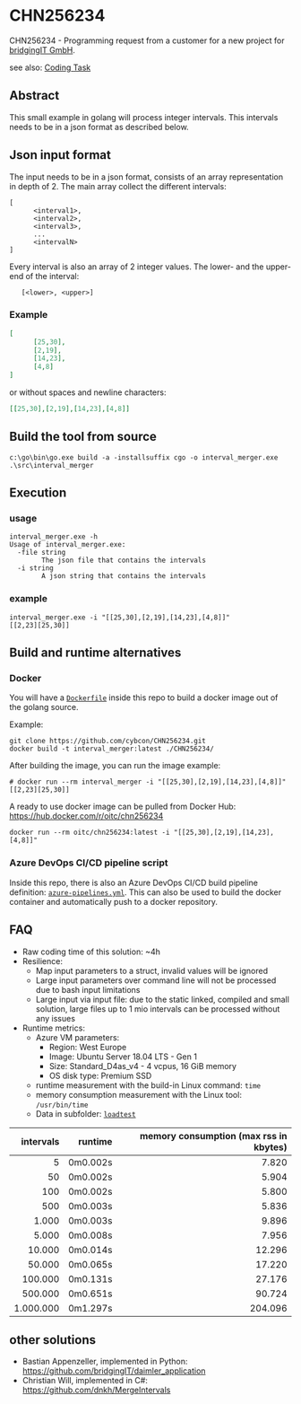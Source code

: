 # CHN256234
CHN256234 - Programming request from a customer for a new project for [bridgingIT GmbH](https://www.bridging-it.de/).

see also: [Coding Task](./doc/Coding-Task.md)

## Abstract

This small example in golang will process integer intervals.
This intervals needs to be in a json format as described below.

## Json input format

The input needs to be in a json format, consists of an array representation in depth of 2.
The main array collect the different intervals:

```
[
      <interval1>,
      <interval2>,
      <interval3>,
      ...
      <intervalN>
]
```

Every interval is also an array of 2 integer values. The lower- and the upper-end of the interval:

```
   [<lower>, <upper>]
```

### Example

```json
[
      [25,30],
      [2,19],
      [14,23],
      [4,8]
]
```

or without spaces and newline characters:

```json
[[25,30],[2,19],[14,23],[4,8]]
```

## Build the tool from source

```
c:\go\bin\go.exe build -a -installsuffix cgo -o interval_merger.exe .\src\interval_merger
```

## Execution

### usage

```
interval_merger.exe -h
Usage of interval_merger.exe:
  -file string
        The json file that contains the intervals
  -i string
        A json string that contains the intervals
```

### example

```
interval_merger.exe -i "[[25,30],[2,19],[14,23],[4,8]]"
[[2,23][25,30]]
```

## Build and runtime alternatives

### Docker

You will have a [`Dockerfile`](./Dockerfile) inside this repo to build a docker image out of the golang source.

Example:
```
git clone https://github.com/cybcon/CHN256234.git
docker build -t interval_merger:latest ./CHN256234/
```

After building the image, you can run the image
example:

```
# docker run --rm interval_merger -i "[[25,30],[2,19],[14,23],[4,8]]"
[[2,23][25,30]]
```


A ready to use docker image can be pulled from Docker Hub: https://hub.docker.com/r/oitc/chn256234

```
docker run --rm oitc/chn256234:latest -i "[[25,30],[2,19],[14,23],[4,8]]"
```

### Azure DevOps CI/CD pipeline script

Inside this repo, there is also an Azure DevOps CI/CD build pipeline definition: [`azure-pipelines.yml`](azure-pipelines.yml).
This can also be used to build the docker container and automatically push to a docker repository.


## FAQ

- Raw coding time of this solution: ~4h
- Resilience:
  - Map input parameters to a struct, invalid values will be ignored
  - Large input parameters over command line will not be processed due to bash input limitations
  - Large input via input file: due to the static linked, compiled and small solution, large files up to 1 mio intervals can be processed without any issues
- Runtime metrics:
  - Azure VM parameters:
    - Region: West Europe
    - Image: Ubuntu Server 18.04 LTS - Gen 1
    - Size: Standard_D4as_v4 - 4 vcpus, 16 GiB memory
    - OS disk type: Premium SSD
  - runtime measurement with the build-in Linux command: `time`
  - memory consumption measurement with the Linux tool: `/usr/bin/time`
  - Data in subfolder: [`loadtest`](loadtest)


| intervals |  runtime | memory consumption (max rss in kbytes) |
|----------:|---------:|---------------------------------------:|
|         5 | 0m0.002s |                                  7.820 |
|        50 | 0m0.002s |                                  5.904 |
|       100 | 0m0.002s |                                  5.800 |
|       500 | 0m0.003s |                                  5.836 |
|     1.000 | 0m0.003s |                                  9.896 |
|     5.000 | 0m0.008s |                                  7.956 |
|    10.000 | 0m0.014s |                                 12.296 |
|    50.000 | 0m0.065s |                                 17.220 |
|   100.000 | 0m0.131s |                                 27.176 |
|   500.000 | 0m0.651s |                                 90.724 |
| 1.000.000 | 0m1.297s |                                204.096 |


## other solutions
- Bastian Appenzeller, implemented in Python: https://github.com/bridgingIT/daimler_application
- Christian Will, implemented in C#: https://github.com/dnkh/MergeIntervals


